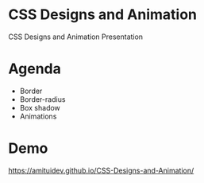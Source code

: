 # CSS Designs and Animation
CSS Designs and Animation Presentation

# Agenda
  * Border
  * Border-radius
  * Box shadow
  * Animations
  
# Demo
https://amituidev.github.io/CSS-Designs-and-Animation/
